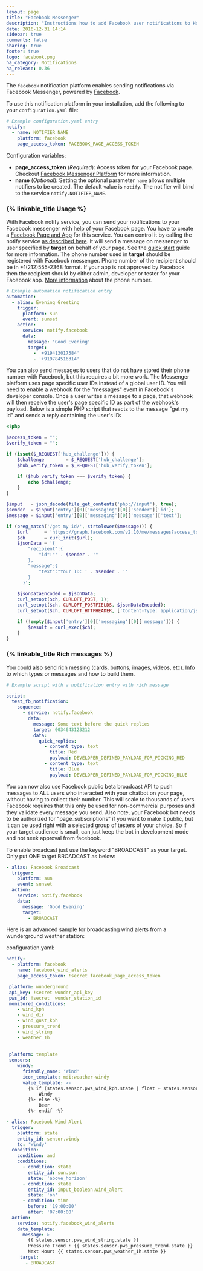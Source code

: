 ```yaml
---
layout: page
title: "Facebook Messenger"
description: "Instructions how to add Facebook user notifications to Home Assistant."
date: 2016-12-31 14:14
sidebar: true
comments: false
sharing: true
footer: true
logo: facebook.png
ha_category: Notifications
ha_release: 0.36
---
```


The `facebook` notification platform enables sending notifications via Facebook Messenger, powered by [Facebook](https://facebook.com).

To use this notification platform in your installation, add the following to your `configuration.yaml` file:

```yaml
# Example configuration.yaml entry
notify:
  - name: NOTIFIER_NAME
    platform: facebook
    page_access_token: FACEBOOK_PAGE_ACCESS_TOKEN
```

Configuration variables:

- **page_access_token** (*Required*): Access token for your Facebook page. Checkout [Facebook Messenger Platform](https://developers.facebook.com/docs/messenger-platform/guides/setup) for more information.
- **name** (*Optional*): Setting the optional parameter `name` allows multiple notifiers to be created. The default value is `notify`. The notifier will bind to the service `notify.NOTIFIER_NAME`.

### {% linkable_title Usage %}

With Facebook notify service, you can send your notifications to your Facebook messenger with help of your Facebook page. You have to create a [Facebook Page and App](https://developers.facebook.com/docs/messenger-platform/guides/quick-start) for this service. You can control it by calling the notify service [as described here](/components/notify/). It will send a message on messenger to user specified by **target** on behalf of your page. See the [quick start](https://developers.facebook.com/docs/messenger-platform/guides/quick-start) guide for more information.
The phone number used in **target** should be registered with Facebook messenger. Phone number of the recipient should be in +1(212)555-2368 format. If your app is not approved by Facebook then the recipient should by either admin, developer or tester for your Facebook app. [More information](https://developers.facebook.com/docs/messenger-platform/send-api-reference#phone_number) about the phone number.

```yaml
# Example automation notification entry
automation:
  - alias: Evening Greeting
    trigger:
      platform: sun
      event: sunset
    action:
      service: notify.facebook
      data:
        message: 'Good Evening'
        target:
          - '+919413017584'
          - '+919784516314'
```

You can also send messages to users that do not have stored their phone number with Facebook, but this requires a bit more work. The Messenger platform uses page specific user IDs instead of a global user ID. You will need to enable a webhook for the "messages" event in Facebook's developer console. Once a user writes a message to a page, that webhook will then receive the user's page specific ID as part of the webhook's payload. Below is a simple PHP script that reacts to the message "get my id" and sends a reply containing the user's ID: 

```php
<?php

$access_token = "";
$verify_token = "";

if (isset($_REQUEST['hub_challenge'])) {
    $challenge        = $_REQUEST['hub_challenge'];
    $hub_verify_token = $_REQUEST['hub_verify_token'];

    if ($hub_verify_token === $verify_token) {
        echo $challenge;
    }
}

$input   = json_decode(file_get_contents('php://input'), true);
$sender  = $input['entry'][0]['messaging'][0]['sender']['id'];
$message = $input['entry'][0]['messaging'][0]['message']['text'];

if (preg_match('/get my id/', strtolower($message))) {
    $url      = 'https://graph.facebook.com/v2.10/me/messages?access_token=' . $access_token;
    $ch       = curl_init($url);
    $jsonData = '{
        "recipient":{
            "id":"' . $sender . '"
        },
        "message":{
            "text":"Your ID: ' . $sender . '"
        }
      }';

    $jsonDataEncoded = $jsonData;
    curl_setopt($ch, CURLOPT_POST, 1);
    curl_setopt($ch, CURLOPT_POSTFIELDS, $jsonDataEncoded);
    curl_setopt($ch, CURLOPT_HTTPHEADER, ['Content-Type: application/json']);

    if (!empty($input['entry'][0]['messaging'][0]['message'])) {
        $result = curl_exec($ch);
    }
}

```

### {% linkable_title Rich messages %}
You could also send rich messing (cards, buttons, images, videos, etc). [Info](https://developers.facebook.com/docs/messenger-platform/send-api-reference) to which types or messages and how to build them.

```yaml
# Example script with a notification entry with rich message

script:
  test_fb_notification:
    sequence:
      - service: notify.facebook
        data:
          message: Some text before the quick replies
          target: 0034643123212
          data:
            quick_replies:
              - content_type: text
                title: Red
                payload: DEVELOPER_DEFINED_PAYLOAD_FOR_PICKING_RED
              - content_type: text
                title: Blue
                payload: DEVELOPER_DEFINED_PAYLOAD_FOR_PICKING_BLUE
```

You can now also use Facebook public beta broadcast API to push messages to ALL users who interacted with your chatbot on your page, without having to collect their number. This will scale to thousands of users. Facebook requires that this only be used for non-commercial purposes and they validate every message you send. Also note, your Facebook bot needs to be authorized for "page_subscriptions" if you want to make it public, but it can be used right with a selected group of testers of your choice. So if your target audience is small, can just keep the bot in development mode and not seek approval from facebook.

To enable broadcast just use the keyword "BROADCAST" as your target. Only put ONE target BROADCAST as below:
```yaml
- alias: Facebook Broadcast
  trigger:
    platform: sun
    event: sunset
  action:
    service: notify.facebook
    data:
      message: 'Good Evening'
      target:
        - BROADCAST
```

Here is an advanced sample for broadcasting wind alerts from a wunderground weather station:

configuration.yaml:

```yaml
notify:
  - platform: facebook
    name: facebook_wind_alerts
    page_access_token: !secret facebook_page_access_token  

 platform: wunderground
 api_key: !secret wunder_api_key
 pws_id: !secret  wunder_station_id
 monitored_conditions:
    - wind_kph
    - wind_dir
    - wind_gust_kph
    - pressure_trend
    - wind_string
    - weather_1h
 
 
 platform: template
 sensors:
    windy:
      friendly_name: 'Wind'
      icon_template: mdi:weather-windy
      value_template: >-
        {% if (states.sensor.pws_wind_kph.state | float + states.sensor.pws_wind_gust_kph.state | float)/2.0 > 18.0 -%}
            Windy
        {%- else -%}
            Beer
        {%- endif -%}
```

```yaml
- alias: Facebook Wind Alert
  trigger:
    platform: state
    entity_id: sensor.windy
    to: 'Windy'
  condition:
    condition: and
    conditions:
      - condition: state
        entity_id: sun.sun
        state: 'above_horizon'
      - condition: state
        entity_id: input_boolean.wind_alert
        state: 'on'
      - condition: time
        before: '19:00:00'
        after: '07:00:00'
  action:
    service: notify.facebook_wind_alerts
    data_template:
      message: >
        {{ states.sensor.pws_wind_string.state }}
        Pressure Trend : {{ states.sensor.pws_pressure_trend.state }}
        Next Hour: {{ states.sensor.pws_weather_1h.state }}
     target:
       - BROADCAST
       
```       
